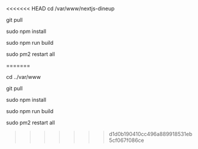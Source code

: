 <<<<<<< HEAD
cd /var/www/nextjs-dineup

git pull

sudo npm install

sudo npm run build

sudo pm2 restart all

=======

cd ../var/www

git pull

sudo npm install

sudo npm run build

sudo pm2 restart all
>>>>>>> d1d0b190410cc496a889918531eb5cf067f086ce
